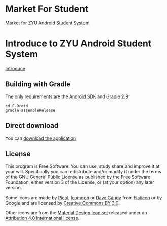 # Market For Student

Market for [ZYU Android Student System](http://www.seapapa.com.cn/)

# Introduce to ZYU Android Student System
[Introduce](http://www.seapapa.com.cn/ads/introduce.html)

## Building with Gradle

The only requirements are the [Android SDK](https://developer.android.com/sdk/)
and [Gradle](http://gradle.org/) 2.8:

    cd F-Droid
    gradle assembleRelease

## Direct download

You can [download the application](http://www.seapapa.com.cn/ads/easyinstall.html)

## License

This program is Free Software: You can use, study share and improve it at your
will. Specifically you can redistribute and/or modify it under the terms of the
[GNU General Public License](https://www.gnu.org/licenses/gpl.html) as
published by the Free Software Foundation, either version 3 of the License, or
(at your option) any later version.

Some icons are made by [Picol](http://www.flaticon.com/authors/picol),
[Icomoon](http://www.flaticon.com/authors/icomoon) or
[Dave Gandy](http://www.flaticon.com/authors/dave-gandy) from
[Flaticon](http://www.flaticon.com) or by Google and are licensed by
[Creative Commons BY 3.0](https://creativecommons.org/licenses/by/3.0/).

Other icons are from the
[Material Design Icon set](https://github.com/google/material-design-icons)
released under an
[Attribution 4.0 International license](https://creativecommons.org/licenses/by/4.0/).
